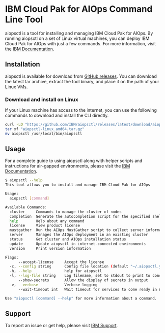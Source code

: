 # IBM Cloud Pak for AIOps Command Line Tool
aiopsctl is a tool for installing and managing IBM Cloud Pak for AIOps. By running aiopsctl on a set of Linux virtual machines, you can deploy IBM Cloud Pak for AIOps with just a few commands. For more information, visit the [IBM Documentation](https://www.ibm.com/docs/en/cloud-paks/cloud-pak-aiops/latest?topic=deploying-linux).

## Installation
aiopsctl is available for download from [GitHub releases](https://github.com/IBM/aiopsctl/releases). You can download the latest tar archive, extract the tool binary, and place it on the path of your Linux VMs.

### Download and install on Linux
If your Linux machine has access to the internet, you can use the following commands to download and install the CLI directly.
```sh
curl -LO "https://github.com/IBM/aiopsctl/releases/latest/download/aiopsctl-linux_amd64.tar.gz"
tar xf "aiopsctl-linux_amd64.tar.gz"
mv aiopsctl /usr/local/bin/aiopsctl
```

## Usage
For a complete guide to using aiopsctl along with helper scripts and instructions for air-gapped environments, please visit the [IBM Documentation](https://www.ibm.com/docs/en/cloud-paks/cloud-pak-aiops/latest?topic=deploying-linux).

```sh
$ aiopsctl --help
This tool allows you to install and manage IBM Cloud Pak for AIOps

Usage:
  aiopsctl [command]

Available Commands:
  cluster     Commands to manage the cluster of nodes
  completion  Generate the autocompletion script for the specified shell
  help        Help about any command
  license     View product license
  mustgather  Run the AIOps MustGather script to collect server information for support
  server      Manages the AIOps deployment in an existing cluster
  status      Get cluster and AIOps installation status
  update      Update aiopsctl in internet-connected environments
  version     Print version information

Flags:
      --accept-license     Accept the license
  -c, --config string      Config file location (default "~/.aiopsctl.yaml")
  -h, --help               help for aiopsctl
  -l, --log-file string    Log filename, set to stdout to print to console
      --show-secrets       Allow the display of secrets in output
  -v, --verbose            Verbose logging
      --wait-timeout int   Wait timeout for services to come ready in minutes (default 180)

Use "aiopsctl [command] --help" for more information about a command.
```

## Support
To report an issue or get help, please visit [IBM Support](https://www.ibm.com/mysupport/).
